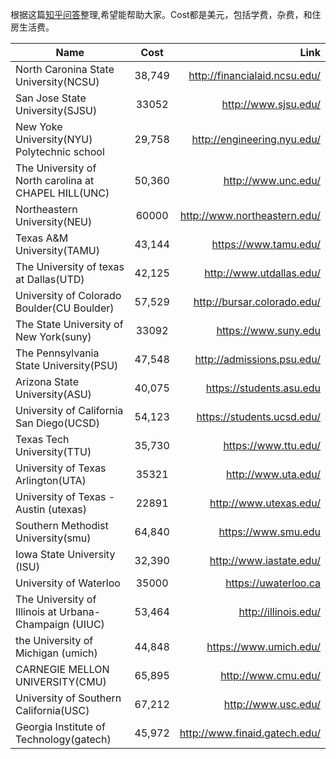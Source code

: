 根据这篇[知乎问答]整理,希望能帮助大家。Cost都是美元，包括学费，杂费，和住房生活费。

| Name        | Cost           | Link  |
| ------------- |:-------------:| -----:|  
North Caronina State University(NCSU)|38,749 |http://financialaid.ncsu.edu/
San Jose State University(SJSU)|33052|http://www.sjsu.edu/
New Yoke University(NYU) Polytechnic school|29,758|http://engineering.nyu.edu/
The University of North carolina at CHAPEL HILL(UNC)|50,360|http://www.unc.edu/
Northeastern University(NEU)|60000|http://www.northeastern.edu/
Texas A&M University(TAMU)|43,144|https://www.tamu.edu/
The University of texas at Dallas(UTD)|42,125|http://www.utdallas.edu/
University of Colorado Boulder(CU Boulder)|57,529|http://bursar.colorado.edu/
The State University of New York(suny)|33092|https://www.suny.edu
The Pennsylvania State University(PSU)|47,548|http://admissions.psu.edu/
Arizona State University(ASU)|40,075|https://students.asu.edu
University of California San Diego(UCSD)|54,123|https://students.ucsd.edu/
Texas Tech University(TTU)|35,730|https://www.ttu.edu/
University of Texas Arlington(UTA)|35321|http://www.uta.edu/
University of Texas - Austin (utexas)|22891|http://www.utexas.edu/
Southern Methodist University(smu)|64,840|https://www.smu.edu
Iowa State University (ISU)|32,390|http://www.iastate.edu/
University of Waterloo|35000|https://uwaterloo.ca
The University of Illinois at Urbana-Champaign (UIUC)|53,464|http://illinois.edu/
the University of Michigan (umich)|44,848|https://www.umich.edu/
CARNEGIE MELLON UNIVERSITY(CMU)|65,895|http://www.cmu.edu/
University of Southern California(USC)|67,212|http://www.usc.edu/
Georgia Institute of Technology(gatech)|45,972|http://www.finaid.gatech.edu/

[知乎问答]: http://www.zhihu.com/question/30393578/answer/48441833
